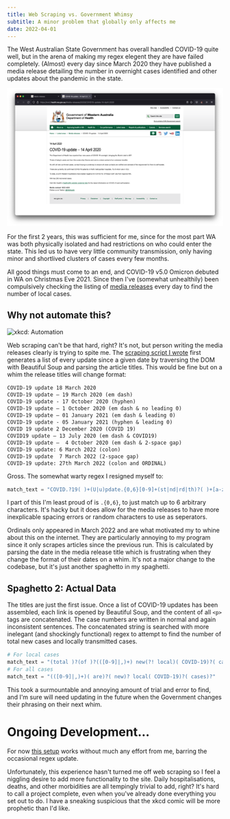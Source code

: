 ```yaml
---
title: Web Scraping vs. Government Whimsy
subtitle: A minor problem that globally only affects me
date: 2022-04-01
---
```


The West Australian State Government has overall handled COVID-19 quite well, but in the arena of making my regex elegent they are have failed completely.  (Almost) every day since March 2020 they have published a media release detailing the number in overnight cases identified and other updates about the pandemic in the state.

![](media_release.png)

For the first 2 years, this was sufficient for me, since for the most part WA was both physically isolated and had restrictions on who could enter the state.  This led us to have very little community transmission, only having minor and shortlived clusters of cases every few months.

All good things must come to an end, and COVID-19 v5.0 Omicron debuted in WA on Christmas Eve 2021.  Since then I've (somewhat unhealthily) been compulsively checking the listing of [media releases](https://ww2.health.wa.gov.au/News/Media-releases-listing-page) every day to find the number of local cases. 

## Why not automate this?

![[xkcd: Automation](https://xkcd.com/1319/)](https://imgs.xkcd.com/comics/automation.png "'Automating' comes from the roots 'auto-' meaning 'self-', and 'mating', meaning 'screwing'.")

Web scraping can't be that hard, right?  It's not, but person writing the media releases clearly is trying to spite me. The [scraping script I wrote](https://github.com/pavo-etc/wa-covid-tracker/blob/main/scraper.py) first generates a list of every update since a given date by traversing the DOM with Beautiful Soup and parsing the article titles.  This would be fine but on a whim the release titles will change format:

```
COVID-19 update 18 March 2020
COVID-19 update – 19 March 2020 (em dash)
COVID-19 update - 17 October 2020 (hyphen)
COVID-19 update – 1 October 2020 (em dash & no leading 0)
COVID-19 update – 01 January 2021 (em dash & leading 0)
COVID-19 update - 05 January 2021 (hyphen & leading 0)
COVID 19 update 2 December 2020 (COVID 19)
COVID19 update – 13 July 2020 (em dash & COVID19)
COVID-19 update –  4 October 2020 (em dash & 2-space gap)
COVID-19 update: 6 March 2022 (colon)
COVID-19 update  7 March 2022 (2-space gap)
COVID-19 update: 27th March 2022 (colon and ORDINAL)
```

Gross.  The somewhat warty regex I resigned myself to:

```python
match_text = "COVID.?19( )+(U|u)pdate.{0,6}[0-9]+(st|nd|rd|th)?( )+[a-zA-Z]+( )+[0-9]{4}"
```

I part of this I'm least proud of is `.{0,6}`, to just match up to 6 arbitrary characters.  It's hacky but it does allow for the media releases to have more inexplicable spacing errors or random characters to use as seperators.

Ordinals only appeared in March 2022 and are what motivated my to whine about this on the internet.  They are particularly annoying to my program since it only scrapes articles since the previous run.  This is calculated by parsing the date in the media release title which is frustrating when they change the format of their dates on a whim.  It's not a major change to the codebase, but it's just another spaghetto in my spaghetti.

## Spaghetto 2: Actual Data 

The titles are just the first issue.  Once a list of COVID-19 updates has been assembled, each link is opened by Beautiful Soup, and the content of all `<p>` tags are concatenated.  The case numbers are written in normal and again inconsistent sentences.  The concatenated string is searched with more inelegant (and shockingly functional) regex to attempt to find the number of total new cases and locally transmitted cases.

```python
# For local cases
match_text = "(total )?(of )?(([0-9]|,)+) new(?! local)( COVID-19)?( case(s?))?"
# For all cases
match_text = "(([0-9]|,)+)( are)?( new)? local( COVID-19)?( cases)?"
```

This took a surmountable and annoying amount of trial and error to find, and I'm sure will need updating in the future when the Government changes their phrasing on their next whim.

# Ongoing Development...

For now [this setup](https://tracker.zachmanson.com) works without much any effort from me, barring the occasional regex update.

Unfortunately, this experience hasn't turned me off web scraping so I feel a niggling desire to add more functionality to the site.  Daily hospitalisations, deaths, and other morbidities are all tempingly trivial to add, right?  It's hard to call a project complete, even when you've already done everything you set out to do.  I have a sneaking suspicious that the xkcd comic will be more prophetic than I'd like.